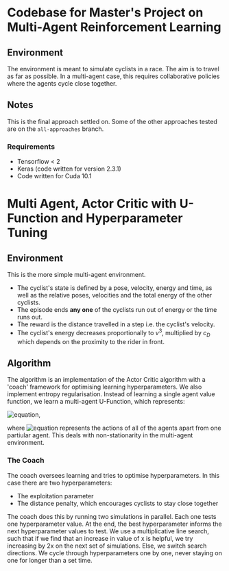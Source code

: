 # Codebase for Master's Project on Multi-Agent Reinforcement Learning

## Environment

The environment is meant to simulate cyclists in a race. The aim is to travel as far as possible. In a multi-agent case, this requires collaborative policies where the agents cycle close together.

## Notes

This is the final approach settled on. Some of the other approaches tested are on the `all-approaches` branch.


### Requirements
* Tensorflow < 2
* Keras (code written for version 2.3.1)
* Code written for Cuda 10.1



# Multi Agent, Actor Critic with U-Function and Hyperparameter Tuning

## Environment

This is the more simple multi-agent environment.
* The cyclist's state is defined by a pose, velocity, energy and time, as well as the relative poses, velocities and the total energy of the other cyclists.
* The episode ends **any one** of the cyclists run out of energy or the time runs out.
* The reward is the distance travelled in a step i.e. the cyclist's velocity.
* The cyclist's energy decreases proportionally to $v^3$, multiplied by $c_D$ which depends on the proximity to the rider in front.

## Algorithm

The algorithm is an implementation of the Actor Critic algorithm with a 'coach' framework for optimising learning hyperparameters. We also implement entropy regularisation. Instead of learning a single agent value function, we learn a multi-agent U-Function, which represents:

![equation](https://latex.codecogs.com/gif.latex?U(s,\bar{a})&space;=&space;\mathbb{E}\left[\sum_t&space;r_t&space;\middle|&space;s&space;=&space;s,&space;\bar{a}&space;=&space;\bar{a}\right]),

where ![equation](https://latex.codecogs.com/gif.latex?\bar{a}) represents the actions of all of the agents apart from one partiular agent. This deals with non-stationarity in the multi-agent environment.

### The Coach

The coach oversees learning and tries to optimise hyperparameters. In this case there are two hyperparameters:

* The exploitation parameter
* The distance penalty, which encourages cyclists to stay close together

The coach does this by running two simulations in parallel. Each one tests one hyperparameter value. At the end, the best hyperparameter informs the next hyperparameter values to test. We use a multiplicative line search, such that if we find that an increase in value of x is helpful, we try increasing by 2x on the next set of simulations. Else, we switch search directions. We cycle through hyperparameters one by one, never staying on one for longer than a set time.
